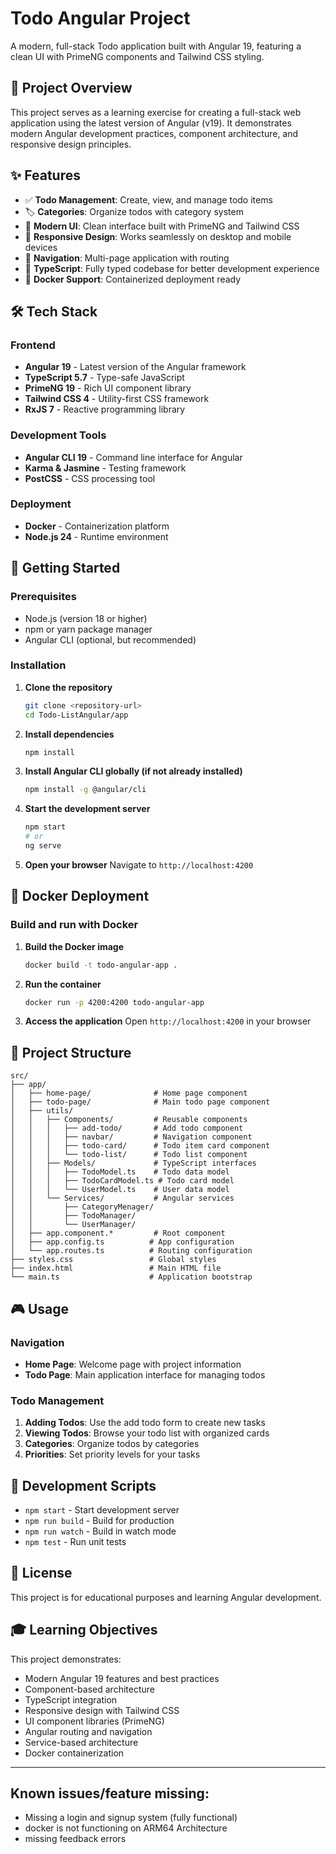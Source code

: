 # Todo Angular Project

A modern, full-stack Todo application built with Angular 19, featuring a clean UI with PrimeNG components and Tailwind CSS styling.

## 🎯 Project Overview

This project serves as a learning exercise for creating a full-stack web application using the latest version of Angular (v19). It demonstrates modern Angular development practices, component architecture, and responsive design principles.

## ✨ Features

- ✅ **Todo Management**: Create, view, and manage todo items
- 🏷️ **Categories**: Organize todos with category system
- 🎨 **Modern UI**: Clean interface built with PrimeNG and Tailwind CSS
- 📱 **Responsive Design**: Works seamlessly on desktop and mobile devices
- 🧭 **Navigation**: Multi-page application with routing
- 🔧 **TypeScript**: Fully typed codebase for better development experience
- 🐳 **Docker Support**: Containerized deployment ready

## 🛠️ Tech Stack

### Frontend
- **Angular 19** - Latest version of the Angular framework
- **TypeScript 5.7** - Type-safe JavaScript
- **PrimeNG 19** - Rich UI component library
- **Tailwind CSS 4** - Utility-first CSS framework
- **RxJS 7** - Reactive programming library

### Development Tools
- **Angular CLI 19** - Command line interface for Angular
- **Karma & Jasmine** - Testing framework
- **PostCSS** - CSS processing tool

### Deployment
- **Docker** - Containerization platform
- **Node.js 24** - Runtime environment

## 🚀 Getting Started

### Prerequisites

- Node.js (version 18 or higher)
- npm or yarn package manager
- Angular CLI (optional, but recommended)

### Installation

1. **Clone the repository**
   ```bash
   git clone <repository-url>
   cd Todo-ListAngular/app
   ```

2. **Install dependencies**
   ```bash
   npm install
   ```

3. **Install Angular CLI globally (if not already installed)**
   ```bash
   npm install -g @angular/cli
   ```

4. **Start the development server**
   ```bash
   npm start
   # or
   ng serve
   ```

5. **Open your browser**
   Navigate to `http://localhost:4200`

## 🐳 Docker Deployment

### Build and run with Docker

1. **Build the Docker image**
   ```bash
   docker build -t todo-angular-app .
   ```

2. **Run the container**
   ```bash
   docker run -p 4200:4200 todo-angular-app
   ```

3. **Access the application**
   Open `http://localhost:4200` in your browser

## 📁 Project Structure

```
src/
├── app/
│   ├── home-page/              # Home page component
│   ├── todo-page/              # Main todo page component
│   ├── utils/
│   │   ├── Components/         # Reusable components
│   │   │   ├── add-todo/       # Add todo component
│   │   │   ├── navbar/         # Navigation component
│   │   │   ├── todo-card/      # Todo item card component
│   │   │   └── todo-list/      # Todo list component
│   │   ├── Models/             # TypeScript interfaces
│   │   │   ├── TodoModel.ts    # Todo data model
│   │   │   ├── TodoCardModel.ts # Todo card model
│   │   │   └── UserModel.ts    # User data model
│   │   └── Services/           # Angular services
│   │       ├── CategoryMenager/
│   │       ├── TodoManager/
│   │       └── UserManager/
│   ├── app.component.*         # Root component
│   ├── app.config.ts          # App configuration
│   └── app.routes.ts          # Routing configuration
├── styles.css                 # Global styles
├── index.html                 # Main HTML file
└── main.ts                    # Application bootstrap
```

## 🎮 Usage

### Navigation
- **Home Page**: Welcome page with project information
- **Todo Page**: Main application interface for managing todos

### Todo Management
1. **Adding Todos**: Use the add todo form to create new tasks
2. **Viewing Todos**: Browse your todo list with organized cards
3. **Categories**: Organize todos by categories
4. **Priorities**: Set priority levels for your tasks


## 🔧 Development Scripts

- `npm start` - Start development server
- `npm run build` - Build for production
- `npm run watch` - Build in watch mode
- `npm test` - Run unit tests

## 📝 License

This project is for educational purposes and learning Angular development.

## 🎓 Learning Objectives

This project demonstrates:
- Modern Angular 19 features and best practices
- Component-based architecture
- TypeScript integration
- Responsive design with Tailwind CSS
- UI component libraries (PrimeNG)
- Angular routing and navigation
- Service-based architecture
- Docker containerization

---

## Known issues/feature missing:
- Missing a login and signup system (fully functional)
- docker is not functioning on ARM64 Architecture
- missing feedback errors
